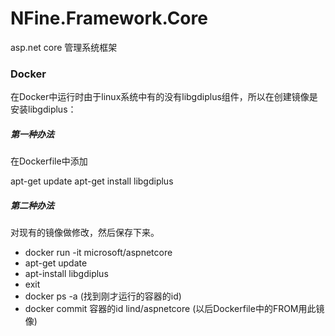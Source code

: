 # NFine.Framework.Core
asp.net core 管理系统框架

### Docker 
在Docker中运行时由于linux系统中有的没有libgdiplus组件，所以在创建镜像是安装libgdiplus：
##### 第一种办法
在Dockerfile中添加

apt-get update
apt-get install libgdiplus


##### 第二种办法
对现有的镜像做修改，然后保存下来。
 - docker run -it microsoft/aspnetcore
 - apt-get update
 - apt-install libgdiplus
 - exit
 - docker ps -a (找到刚才运行的容器的id)
 - docker commit 容器的id lind/aspnetcore (以后Dockerfile中的FROM用此镜像)



